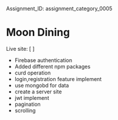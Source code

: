 Assignment_ID: assignment_category_0005

# Moon Dining

Live site:
[ ]

- Firebase authentication
- Added different npm packages
- curd operation
- login,registration feature implement
- use mongobd for data
- create a server site 
- jwt implement
- pagination
- scrolling 
